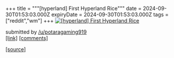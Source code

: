 +++
title = """[hyperland] First Hyperland Rice"""
date = 2024-09-30T01:53:03.000Z
expiryDate = 2024-09-30T01:53:03.000Z
tags = ["reddit","wm"]
+++
[![[hyperland] First Hyperland Rice](https://b.thumbs.redditmedia.com/1Bpn_GpfonKIF_OthZKSnmqr8ZSXlMtkugzSVqBcH4s.jpg "[hyperland] First Hyperland Rice")](https://www.reddit.com/r/unixporn/comments/1fskkuq/hyperland_first_hyperland_rice/)

submitted by [/u/potaragaming919](https://www.reddit.com/user/potaragaming919)  
[\[link\]](https://www.reddit.com/gallery/1fskkuq) [\[comments\]](https://www.reddit.com/r/unixporn/comments/1fskkuq/hyperland_first_hyperland_rice/)

[[source]](https://www.reddit.com/r/unixporn/comments/1fskkuq/hyperland_first_hyperland_rice/)
